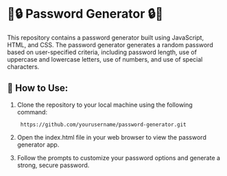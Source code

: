 # 🔐🔒 Password Generator 🔒🔐
This repository contains a password generator built using JavaScript, HTML, and CSS. The password generator generates a random password based on user-specified criteria, including password length, use of uppercase and lowercase letters, use of numbers, and use of special characters.

## 🚀 How to Use:

1. Clone the repository to your local machine using the following command:
    
        https://github.com/yourusername/password-generator.git

2. Open the index.html file in your web browser to view the password generator app.
3. Follow the prompts to customize your password options and generate a strong, secure password. 
    
